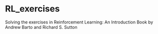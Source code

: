 # RL_exercises

Solving the exercises in Reinforcement Learning: An Introduction
Book by Andrew Barto and Richard S. Sutton
